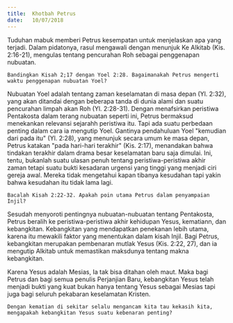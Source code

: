 ```yaml
---
title:  Khotbah Petrus
date:   10/07/2018
---
```


Tuduhan mabuk memberi Petrus kesempatan untuk menjelaskan apa yang terjadi. Dalam pidatonya, rasul mengawali dengan menunjuk Ke Alkitab (Kis. 2:16-21), mengulas tentang pencurahan Roh sebagai penggenapan nubuatan.

`Bandingkan Kisah 2;17 dengan Yoel 2:28. Bagaimanakah Petrus mengerti waktu penggenapan nubuatan Yoel?`

Nubuatan Yoel adalah tentang zaman keselamatan di masa depan (Yl. 2:32), yang akan ditandai dengan beberapa tanda di dunia alami dan suatu pencurahan limpah akan Roh (Yl. 2:28-31). Dengan menafsirkan peristiwa Pentakosta dalam terang nubuatan seperti ini, Petrus bermaksud menekankan relevansi sejarahh peristiwa itu. Tapi ada suatu perbedaan penting dalam cara ia mengutip Yoel. Gantinya pendahuluan Yoel "kemudian dari pada itu" (Yl. 2:28), yang menunjuk secara umum ke masa depan, Petrus katakan "pada hari-hari terakhir" (Kis. 2:17), menandakan bahwa tindakan terakhir dalam drama besar keselamatan baru saja dimulai. Ini, tentu, bukanlah suatu ulasan penuh tentang peristiwa-peristiwa akhir zaman tetapi suatu bukti kesadaran urgensi yang tinggi yang menjadi ciri gereja awal. Mereka tidak mengetahui kapan tibanya kesudahan tapi yakin bahwa kesudahan itu tidak lama lagi.

`Bacalah Kisah 2:22-32. Apakah poin utama Petrus dalam penyampaian Injil?`

Sesudah menyoroti pentingnya nubuatan-nubuatan tentang Pentakosta, Petrus beralih ke peristiwa-peristiwa akhir kehidupan Yesus, kematiann, dan kebangkitan. Kebangkitan yang mendapatkan penekanan lebih utama, karena itu mewakili faktor yang menentukan dalam kisah Injil. Bagi Petrus, kebangkitan merupakan pembenaran mutlak Yesus (Kis. 2:22, 27), dan ia mengutip Alkitab untuk memastikan maksdunya tentang makna kebangkitan.

Karena Yesus adalah Mesias, Ia tak bisa ditahan oleh maut. Maka bagi Petrus dan bagi semua penulis Perjanjian Baru, kebangkitan Yesus telah menjadi bukti yang kuat bukan hanya tentang Yesus sebagai Mesias tapi juga bagi seluruh pekabaran keselamatan Kristen.

`Dengan kematian di sekitar selalu mengancam kita tau kekasih kita, mengapakah kebangkitan Yesus suatu kebenaran penting?`